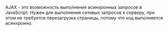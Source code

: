 AJAX - это возможность выполнения асинхронных запросов в JavaScript. Нужен для выполнения сетевых запросов к серверу, при этом не требуется перезагрузка страницы, потому что код выполняется асинхронно.
